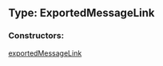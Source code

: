 ## Type: ExportedMessageLink  

### Constructors:

[exportedMessageLink](../constructors/exportedMessageLink.md)  

